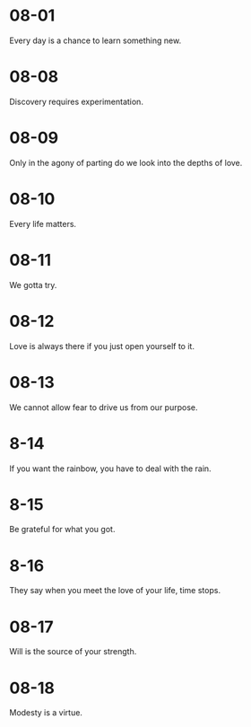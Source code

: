 # 08-01

Every day is a chance to learn something new.

# 08-08

Discovery requires experimentation.

# 08-09

Only in the agony of parting do we look into the depths of love.

# 08-10

Every life matters.

# 08-11

We gotta try.

# 08-12

Love is always there if you just open yourself to it.

# 08-13

We cannot allow fear to drive us from our purpose.

# 8-14

If you want the rainbow, you have to deal with the rain.

# 8-15

Be grateful for what you got.

# 8-16

They say when you meet the love of your life, time stops.

# 08-17

Will is the source of your strength.

# 08-18

Modesty is a virtue.
